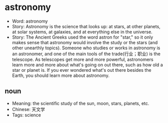 # astronomy

- Word: astronomy
- Story: Astronomy is the science that looks up: at stars, at other planets, at solar systems, at galaxies, and at everything else in the universe.
- Story: The Ancient Greeks used the word astron for "star," so it only makes sense that astronomy would involve the study or the stars (and other unearthly topics). Someone who studies or works in astronomy is an astronomer, and one of the main tools of the trade(行业；职业) is the telescope. As telescopes get more and more powerful, astronomers learn more and more about what's going on out there, such as how old a star or planet is. If you ever wondered what's out there besides the Earth, you should learn more about astronomy.

## noun

- Meaning: the scientific study of the sun, moon, stars, planets, etc.
- Chinese: 天文学
- Tags: science

